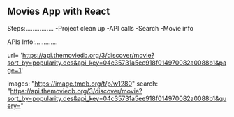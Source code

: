 ## Movies App with React

Steps:................
-Project clean up
-API calls
-Search
-Movie info



APIs Info:.............

url= 'https://api.themoviedb.org/3/discover/movie?sort_by=popularity.des&api_key=04c35731a5ee918f014970082a0088b1&page=1'

images: "https://image.tmdb.org/t/p/w1280"
search: "https://api.themoviedb.org/3/discover/movie?sort_by=popularity.des&api_key=04c35731a5ee918f014970082a0088b1&query="